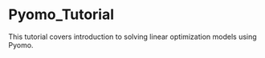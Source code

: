 # Pyomo_Tutorial
This tutorial covers introduction to solving linear optimization models using Pyomo.
